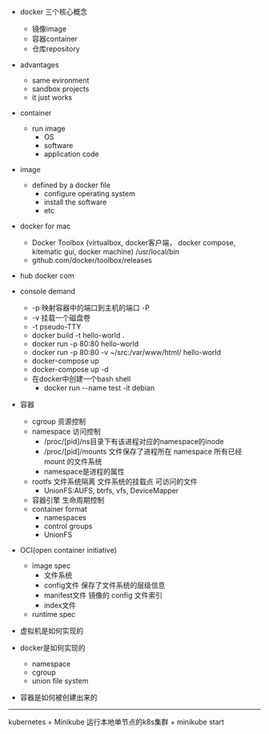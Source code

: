 + docker 三个核心概念
    + 镜像image
    + 容器container
    + 仓库repository

+ advantages
  + same evironment
  + sandbox projects
  + it just works

+ container
  + run image
    + OS
    + software
    + application code
+ image
  + defined by a docker file
    + configure operating system
    + install the software
    + etc

+ docker for mac
    + Docker Toolbox (virtualbox, docker客户端， docker compose, kitematic gui, docker machine)  /usr/local/bin 
    + github.com/docker/toolbox/releases
+ hub docker com

+ console demand
  + -p 映射容器中的端口到主机的端口 -P
  + -v 挂载一个磁盘卷
  + -t pseudo-TTY
  + docker build -t hello-world .
  + docker run -p 80:80 hello-world
  + docker run -p 80:80 -v ~/src:/var/www/html/ hello-world
  + docker-compose up
  + docker-compose up -d
  + 在docker中创建一个bash shell
    + docker run --name test -it debian

+ 容器
  + cgroup 资源控制
  + namespace 访问控制
    + /proc/[pid]/ns目录下有该进程对应的namespace的inode
    + /proc/[pid]/mounts 文件保存了进程所在 namespace 所有已经 mount 的文件系统
    + namespace是进程的属性
  + rootfs 文件系统隔离 文件系统的挂载点 可访问的文件
    + UnionFS:AUFS, btrfs, vfs, DeviceMapper
  + 容器引擎 生命周期控制
  + container format
    + namespaces
    + control groups
    + UnionFS

+ OCI(open container initiative)
    + image spec 
        + 文件系统 
        + config文件 保存了文件系统的层级信息
        + manifest文件 镜像的 config 文件索引
        + index文件 
    + runtime spec

+ 虚拟机是如何实现的
+ docker是如何实现的
  + namespace
  + cgroup
  + union file system
+ 容器是如何被创建出来的

--- 
kubernetes 
    + Minikube 运行本地单节点的k8s集群
        + minikube start